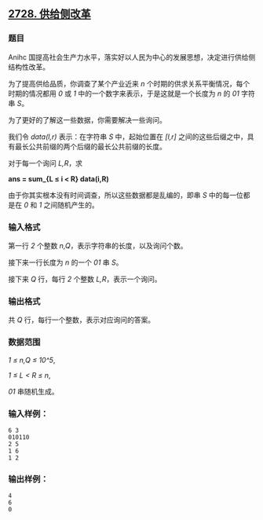 ## [2728. 供给侧改革](https://www.acwing.com/problem/content/2730/)

### 题目

Anihc 国提高社会生产力水平，落实好以人民为中心的发展思想，决定进行供给侧结构性改革。

为了提高供给品质，你调查了某个产业近来 *n* 个时期的供求关系平衡情况，每个时期的情况都用 *0* 或 *1* 中的一个数字来表示，于是这就是一个长度为 *n* 的 *01* 字符串 *S*。

为了更好的了解这一些数据，你需要解决一些询问。

我们令 *data(l,r)* 表示：在字符串 *S* 中，起始位置在 *[l,r]* 之间的这些后缀之中，具有最长公共前缀的两个后缀的最长公共前缀的长度。

对于每一个询问 *L,R*，求

**ans = sum_{L ≤ i < R} data(i,R)**

由于你其实根本没有时间调查，所以这些数据都是乱编的，即串 *S* 中的每一位都是在 *0* 和 *1* 之间随机产生的。

### 输入格式

第一行 *2* 个整数 *n,Q*，表示字符串的长度，以及询问个数。

接下来一行长度为 *n* 的一个 *01* 串 *S*。

接下来 *Q* 行，每行 *2* 个整数 *L,R*，表示一个询问。

### 输出格式

共 *Q* 行，每行一个整数，表示对应询问的答案。

### 数据范围

*1 ≤ n,Q ≤ 10^5*,

*1 ≤ L < R ≤ n*,

*01* 串随机生成。

### 输入样例：

```
6 3
010110
2 5
1 6
1 2
```

### 输出样例：

```
4
6
0
```
